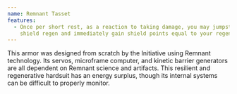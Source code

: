 ```yaml
---
name: Remnant Tasset
features:
  - Once per short rest, as a reaction to taking damage, you may jumpstart your
    shield regen and immediately gain shield points equal to your regen amount.
---
```

This armor was designed from scratch by the Initiative using Remnant technology. Its servos, microframe computer, and kinetic barrier generators are all dependent on Remnant science and artifacts. This resilient and regenerative hardsuit has an energy surplus, though its internal systems can be difficult to properly monitor.